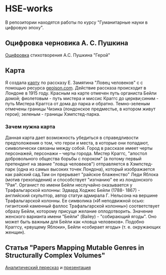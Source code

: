 # HSE-works
В репозитории находятся работы по курсу "Гуманитарные науки в цифровую эпоху".
## Оцифровка черновика А. С. Пушкина
[Оцифровка](https://github.com/Maria-AL/HSE-works/blob/master/Автограф%20стихотворения_Герой.xml) стихотворения А.С. Пушкина "Герой" 
## Карта
Я создала [карту](https://github.com/Maria-AL/HSE-works/blob/master/map-2.geojson) по рассказу Е. Замятина "Ловец человеков" c с помощью ресурса [geojson.com](http://geojson.io/#map=2/20.0/-0.2). Действие рассказа происходит в Лондоне в 1915 году. Красным на карте отмечен путь органиста Бейли домой; фиолетовым - путь мистера и миссис Краггс до церкви;синим - путь Мистера Краггса от дома до парка и обратно. Темно-зеленым отмечены границы Чизика (лондонское предместье, в котором живут герои); зеленым - границы Хэмпстед-парка. 
### Зачем нужна карта
Данная карта дает возможность убедиться в справедливости предположения о том, что герои и места, в которые они попадают, символически связаны между собой. Город в рассказе имеет черты персонажей, персонажи – черты города. Мистер Краггс, "апостол добровольного общества борьбы с пороком" (а потому первый претендент на звание "ловца человеков") отправляется в Хэмпстед-парк (одна из самых высоких точек Лондона), который изображается как райский сад.Там он прерывает "райское блаженство" Леди Яблока (мотив грехопадения) и способствует "изгнанию" ее из лондонского "Рая". Органист по имени Бейли неслучайно оказывается у Трафальгарской колонны: Эдвард Ходжес Бейли (1788- 1867) - английский скульптор, автор статуи адмирала Г. Нельсона на вершине Трафальгарской колонны. Ее символика («И неподвижной осью: гигантский каменный фаллос Трафальгарской колонны») соответствует образу Бейли, которому присуще желание оплодотворить. Значение женского варианта имени "Бейли" (Bailey) - "собирающий  ягоды". Оно может быть важным для Бейли как  «ловца человеков». Подобно Краггсу, «рвущему Яблоки», Бейли «собирает ягоды» (т. е. окружающих женщин).
## Статья "Papers Mapping Mutable Genres in Structurally Complex Volumes"
[Аналитический пересказ](https://github.com/Maria-AL/HSE-works/blob/master/Papers%20Mapping%20Mutable%20Genres%20in%20Structurally%20Complex%20Volumes_пересказ.pdf) и [презентация](https://github.com/Maria-AL/HSE-works/blob/master/Papers%20Mapping%20Mutable%20Genres%20in%20Structurally%20Complex%20Volumes.pptx) 

